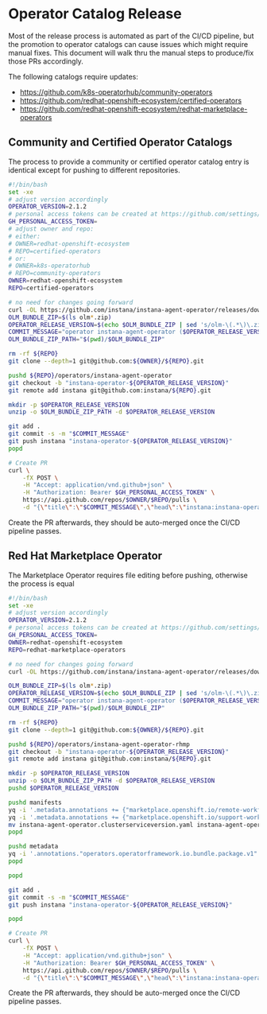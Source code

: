 # Operator Catalog Release

Most of the release process is automated as part of the CI/CD pipeline, but the promotion to operator catalogs can cause issues which might require manual fixes.
This document will walk thru the manual steps to produce/fix those PRs accordingly.

The following catalogs require updates:
- https://github.com/k8s-operatorhub/community-operators
- https://github.com/redhat-openshift-ecosystem/certified-operators
- https://github.com/redhat-openshift-ecosystem/redhat-marketplace-operators

## Community and Certified Operator Catalogs
The process to provide a community or certified operator catalog entry is identical except for pushing to different repositories.

```bash
#!/bin/bash
set -xe
# adjust version accordingly
OPERATOR_VERSION=2.1.2
# personal access tokens can be created at https://github.com/settings/tokens/new (create repo scoped PAT)
GH_PERSONAL_ACCESS_TOKEN=
# adjust owner and repo:
# either:
# OWNER=redhat-openshift-ecosystem
# REPO=certified-operators
# or:
# OWNER=k8s-operatorhub
# REPO=community-operators
OWNER=redhat-openshift-ecosystem
REPO=certified-operators

# no need for changes going forward
curl -OL https://github.com/instana/instana-agent-operator/releases/download/v${OPERATOR_VERSION}/olm-${OPERATOR_VERSION}.zip
OLM_BUNDLE_ZIP=$(ls olm*.zip)
OPERATOR_RELEASE_VERSION=$(echo $OLM_BUNDLE_ZIP | sed 's/olm-\(.*\)\.zip/\1/')
COMMIT_MESSAGE="operator instana-agent-operator ($OPERATOR_RELEASE_VERSION)"
OLM_BUNDLE_ZIP_PATH="$(pwd)/$OLM_BUNDLE_ZIP"

rm -rf ${REPO}
git clone --depth=1 git@github.com:${OWNER}/${REPO}.git

pushd ${REPO}/operators/instana-agent-operator
git checkout -b "instana-operator-${OPERATOR_RELEASE_VERSION}"
git remote add instana git@github.com:instana/${REPO}.git

mkdir -p $OPERATOR_RELEASE_VERSION
unzip -o $OLM_BUNDLE_ZIP_PATH -d $OPERATOR_RELEASE_VERSION

git add .
git commit -s -m "$COMMIT_MESSAGE" 
git push instana "instana-operator-${OPERATOR_RELEASE_VERSION}"
popd

# Create PR
curl \
    -fX POST \
    -H "Accept: application/vnd.github+json" \
    -H "Authorization: Bearer $GH_PERSONAL_ACCESS_TOKEN" \
    https://api.github.com/repos/$OWNER/$REPO/pulls \
    -d "{\"title\":\"$COMMIT_MESSAGE\",\"head\":\"instana:instana-operator-${OPERATOR_RELEASE_VERSION}\",\"base\":\"main\", \"body\":\"Instana Operator v${OPERATOR_RELEASE_VERSION} release\"}"
```

Create the PR afterwards, they should be auto-merged once the CI/CD pipeline passes.

## Red Hat Marketplace Operator

The Marketplace Operator requires file editing before pushing, otherwise the process is equal

```bash
#!/bin/bash
set -xe
# adjust version accordingly
OPERATOR_VERSION=2.1.2
# personal access tokens can be created at https://github.com/settings/tokens/new (create repo scoped PAT)
GH_PERSONAL_ACCESS_TOKEN=
OWNER=redhat-openshift-ecosystem
REPO=redhat-marketplace-operators

# no need for changes going forward
curl -OL https://github.com/instana/instana-agent-operator/releases/download/v${OPERATOR_VERSION}/olm-${OPERATOR_VERSION}.zip

OLM_BUNDLE_ZIP=$(ls olm*.zip)
OPERATOR_RELEASE_VERSION=$(echo $OLM_BUNDLE_ZIP | sed 's/olm-\(.*\)\.zip/\1/')
COMMIT_MESSAGE="operator instana-agent-operator ($OPERATOR_RELEASE_VERSION)"
OLM_BUNDLE_ZIP_PATH="$(pwd)/$OLM_BUNDLE_ZIP"

rm -rf ${REPO}
git clone --depth=1 git@github.com:${OWNER}/${REPO}.git

pushd ${REPO}/operators/instana-agent-operator-rhmp
git checkout -b "instana-operator-${OPERATOR_RELEASE_VERSION}"
git remote add instana git@github.com:instana/${REPO}.git

mkdir -p $OPERATOR_RELEASE_VERSION
unzip -o $OLM_BUNDLE_ZIP_PATH -d $OPERATOR_RELEASE_VERSION
pushd $OPERATOR_RELEASE_VERSION

pushd manifests
yq -i '.metadata.annotations += {"marketplace.openshift.io/remote-workflow": "https://marketplace.redhat.com/en-us/operators/instana-agent-operator-rhmp/pricing?utm_source=openshift_console"}' instana-agent-operator.clusterserviceversion.yaml
yq -i '.metadata.annotations += {"marketplace.openshift.io/support-workflow": "https://marketplace.redhat.com/en-us/operators/instana-agent-operator-rhmp/support?utm_source=openshift_console"}' instana-agent-operator.clusterserviceversion.yaml
mv instana-agent-operator.clusterserviceversion.yaml instana-agent-operator-rhmp.clusterserviceversion.yaml
popd

pushd metadata
yq -i '.annotations."operators.operatorframework.io.bundle.package.v1" |= "instana-agent-operator-rhmp"' annotations.yaml
popd

popd

git add .
git commit -s -m "$COMMIT_MESSAGE" 
git push instana "instana-operator-${OPERATOR_RELEASE_VERSION}"

popd

# Create PR
curl \
    -fX POST \
    -H "Accept: application/vnd.github+json" \
    -H "Authorization: Bearer $GH_PERSONAL_ACCESS_TOKEN" \
    https://api.github.com/repos/$OWNER/$REPO/pulls \
    -d "{\"title\":\"$COMMIT_MESSAGE\",\"head\":\"instana:instana-operator-${OPERATOR_RELEASE_VERSION}\",\"base\":\"main\", \"body\":\"Instana Operator v${OPERATOR_RELEASE_VERSION} release\"}"
```

Create the PR afterwards, they should be auto-merged once the CI/CD pipeline passes.